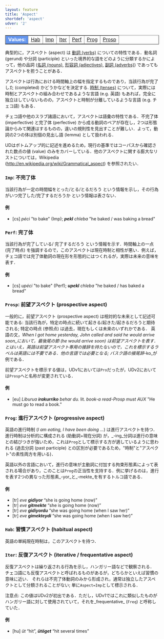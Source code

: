 ```yaml
---
layout: feature
title: 'Aspect'
shortdef: 'aspect'
udver: '2'
---
```


<table class="typeindex" border="1">
<tr>
  <td style="background-color:cornflowerblue;color:white"><strong>Values:</strong> </td>
  <td><a href="#Hab">Hab</a></td>
  <td><a href="#Imp">Imp</a></td>
  <td><a href="#Iter">Iter</a></td>
  <td><a href="#Perf">Perf</a></td>
  <td><a href="#Prog">Prog</a></td>
  <td><a href="#Prosp">Prosp</a></td>
</tr>
</table>

典型的に，アスペクト (aspect) は [動詞 (verbs)](u-pos/VERB) についての特性である．動名詞 (gerund) や分詞 (participle) といった境界的な語をどのように分類するかによって，他の品詞 ([名詞 (nouns)](u-pos/NOUN), [形容詞 (adjectives)](u-pos/ADJ), [副詞 (adverbs)](u-pos/ADV)) であってもアスペクトを担うことがある．

アスペクトは行為における時間軸上の幅を指定するものであり，当該行為が完了した (completed) かどうかなどを決定する. [時制 (tenses)](Tense) について，実際には時制とアスペクトの組み合わせであるような言語 (e.g. 英語) もあれば，完全に独立はしていないものの，アスペクトと時制が分離しているような言語 (e.g. チェコ語) もある．

チェコ語や他のスラブ諸語において，アスペクトは語彙の特性である．不完了体 (imperfective) と完了体 (perfective) から成る動詞のペアが存在し，2つは形態論からみて関連はするものの，違いの規則性を見出すことが難しい．よって，動詞の2つの体は別個の見出し語 (lemma) として扱われる．

UDはボトムアップ的に記述を進めるため，現行の基準ではコーパスから確認された数点の値 (value) のみをカバーしている．他のアスペクトに関する膨大なリストについては，Wikipedia (<http://en.wikipedia.org/wiki/Grammatical_aspect>) を参照されたい．

### <a name="Imp">`Imp`</a>: 不完了体

当該行為が一定の時間幅をとった/とる/とるだろう という情報を示し，その行為がいつ完了した/完了するだろうか という情報は表さない．

#### 例

* [cs] _péci_ "to bake" (Imp); _<b>pekl</b> chleba_ "he baked / was
  baking a bread"

### <a name="Perf">`Perf`</a>: 完了体

当該行為が完了している/ 完了するだろう という情報を示す．時間軸上の一点 (完了時点) を強調するので，このアスペクトは現在時制と相性が悪い．例えば，チェコ語では完了体動詞の現在形を形態的にはつくれるが，実際は未来の意味を表す．

#### 例

* [cs] _upéci_ "to bake" (Perf); _<b>upekl</b> chleba_ "he baked / has
  baked a bread"

### <a name="Prosp">`Prosp`</a>: 前望アスペクト (prospective aspect)

一般的に，前望アスペクト (prospective aspect) は相対的な未来として記述可能である:
当該行為が，特定の時点に続いて起きる/起きた/起きるだろうと期待される; 特定の時点 (参照点) は過去，現在もしくは未来のいずれかである．
英語の文，_When I got home yesterday, John called and said he would arrive soon_において，最後尾の節 _(he would arrive soon)_ は前望アスペクトを表す．
とはいえ，英語は前望アスペクト専用の接辞を持たないので，これを標示するラベルは英語には不要である．他の言語では必要となる; バスク語の接尾辞_-ko_が例である．

前望アスペクトを標示する値は，UDv1においては`Pro`だったが，UDv2においては`Prosp`へと名称が変更されている．

#### 例

* [eu] _Liburua <b>irakurriko</b> behar du._ lit. _book-a read-Prosp must AUX_ "He must go to read a book."

### <a name="Prog">`Prog`</a>: 進行アスペクト (progressive aspect)

英語の進行時制 (_I am eating, I have been doing &hellip;_) は進行アスペクトを持つ．進行時制は分析的に構成される (助動詞+現在分詞) が，_-ing_分詞は進行の意味との結びつきが強いため，これは`Prog`として標示する方が適しているように思われる (過去分詞 (past participle) との区別が必要であるため，"時制"と"アスペクト"の素性両方を用いる)．

英語以外の言語において，進行の意味が主動詞に付加する拘束形態素によって表される場合があり，このことは`Prog`の正当性を支持する．例に挙げるのは，進行を表す2つの異なった形態素_-yor_と_-mekte_を有するトルコ語である．

#### 例

* [tr] _eve <b>gidiyor</b>_ “she is going home (now)”
* [tr] _eve <b>gitmekte</b>_ “she is going home (now)”
* [tr] _eve <b>gidiyordu</b>_ “she was going home (when I saw her)”
* [tr] _eve <b>gimekteydi</b>_ “she was going home (when I saw her)”

### <a name="Hab">`Hab`</a>: 習慣アスペクト (habitual aspect)

英語の単純現在時制は，このアスペクトを持つ．

### <a name="Iter">`Iter`</a>: 反復アスペクト (iterative / frequentative aspect)

反復アスペクトは繰り返される行為を示し，ハンガリー語などで観察される．
チェコ語にも反復アスペクトと呼ばれるものがあるが，どちらかといえば習慣の意味に近い．
それらは不完了体動詞のみから形成され，通常は独立したアスペクトとして分類されることがない; 単に`Aspect=Imp`として標示される．

注意点: この値はUDv2が初出である．ただし，UDv1ではこれに類似したものがハンガリー語に対して使用されていて，それを_frequentative_ (`Freq`) と呼称していた．

#### 例

* [hu] _üt_ “hit”, _<b>ütöget</b>_ “hit several times”
